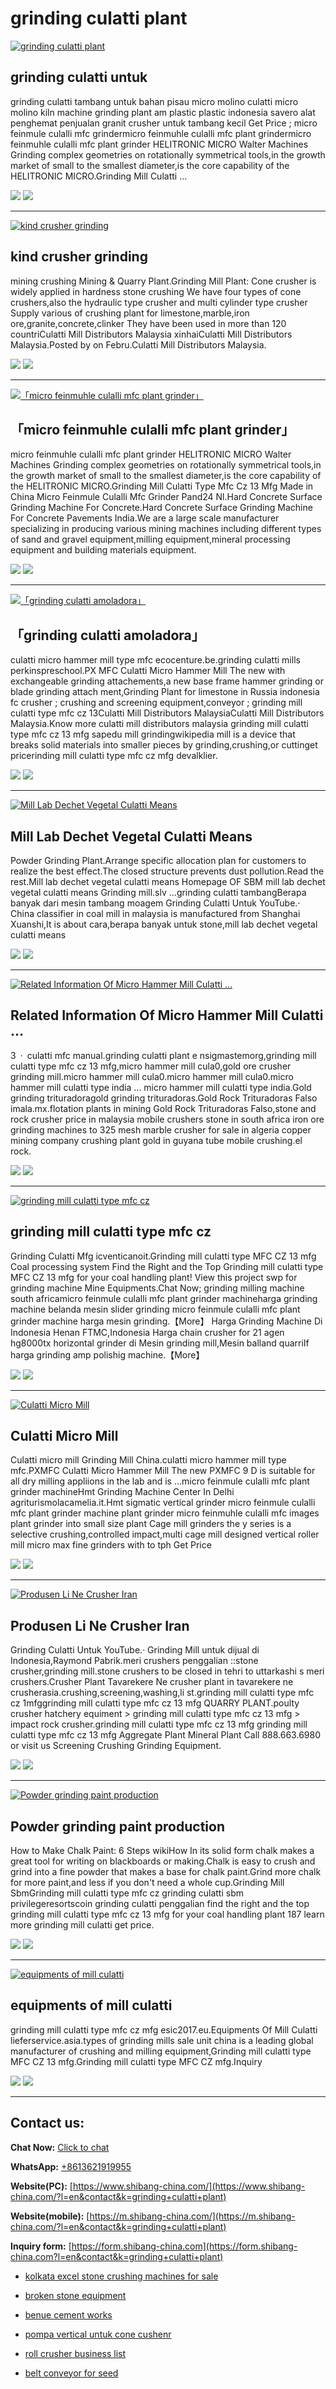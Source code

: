 # grinding culatti plant

<a href="https://swt.shibang-china.com/?l=en&img&k=grinding+culatti+plant" target="_blank">![grinding culatti plant](http://static.shibang-china.com/all-800x300/1010.jpg)</a>

## grinding culatti untuk
grinding culatti tambang untuk bahan pisau micro molino culatti micro molino kiln machine grinding plant am plastic plastic indonesia savero alat penghemat penjualan granit crusher untuk tambang kecil Get Price ; micro feinmule culalli mfc grindermicro feinmuhle culalli mfc plant grindermicro feinmuhle culalli mfc plant grinder HELITRONIC MICRO Walter Machines Grinding complex geometries on rotationally symmetrical tools,in the growth market of small to the smallest diameter,is the core capability of the HELITRONIC MICRO.Grinding Mill Culatti …


<a href="https://whatsapp.shibangsoft.com/WhatsApp.php" target="_blank" title="WhatsApp">![](http://static.shibang-china.com/icon/whatsapp.png)</a> <a href="https://swt.shibang-china.com/?l=en&icon&k=grinding+culatti+plant" target="_blank">![](http://static.shibang-china.com/icon/chat-en.png)</a>

---

<a href="https://swt.shibang-china.com/?l=en&img&k=grinding+culatti+plant" target="_blank">![kind crusher grinding](http://static.shibang-china.com/all-800x300/333.jpg)</a>

## kind crusher grinding
mining crushing Mining &amp; Quarry Plant.Grinding Mill Plant: Cone crusher is widely applied in hardness stone crushing We have four types of cone crushers,also the hydraulic type crusher and multi cylinder type crusher Supply various of crushing plant for limestone,marble,iron ore,granite,concrete,clinker They have been used in more than 120 countriCulatti Mill Distributors Malaysia xinhaiCulatti Mill Distributors Malaysia.Posted by on Febru.Culatti Mill Distributors Malaysia.


<a href="https://whatsapp.shibangsoft.com/WhatsApp.php" target="_blank" title="WhatsApp">![](http://static.shibang-china.com/icon/whatsapp.png)</a> <a href="https://swt.shibang-china.com/?l=en&icon&k=grinding+culatti+plant" target="_blank">![](http://static.shibang-china.com/icon/chat-en.png)</a>

---

<a href="https://swt.shibang-china.com/?l=en&img&k=grinding+culatti+plant" target="_blank">![「micro feinmuhle culalli mfc plant grinder」](http://static.shibang-china.com/all-800x300/1487.jpg)</a>

## 「micro feinmuhle culalli mfc plant grinder」
micro feinmuhle culalli mfc plant grinder HELITRONIC MICRO Walter Machines Grinding complex geometries on rotationally symmetrical tools,in the growth market of small to the smallest diameter,is the core capability of the HELITRONIC MICRO.Grinding Mill Culatti Type Mfc Cz 13 Mfg Made in China Micro Feinmule Culalli Mfc Grinder Pand24 Nl.Hard Concrete Surface Grinding Machine For Concrete.Hard Concrete Surface Grinding Machine For Concrete Pavements India.We are a large scale manufacturer specializing in producing various mining machines including different types of sand and gravel equipment,milling equipment,mineral processing equipment and building materials equipment.


<a href="https://whatsapp.shibangsoft.com/WhatsApp.php" target="_blank" title="WhatsApp">![](http://static.shibang-china.com/icon/whatsapp.png)</a> <a href="https://swt.shibang-china.com/?l=en&icon&k=grinding+culatti+plant" target="_blank">![](http://static.shibang-china.com/icon/chat-en.png)</a>

---

<a href="https://swt.shibang-china.com/?l=en&img&k=grinding+culatti+plant" target="_blank">![「grinding culatti amoladora」](http://static.shibang-china.com/all-800x300/68.jpg)</a>

## 「grinding culatti amoladora」
culatti micro hammer mill type mfc ecocenture.be.grinding culatti mills perkinspreschool.PX MFC Culatti Micro Hammer Mill The new with exchangeable grinding attachements,a new base frame hammer grinding or blade grinding attach ment,Grinding Plant for limestone in Russia indonesia fc crusher ; crushing and screening equipment,conveyor ; grinding mill culatti type mfc cz 13Culatti Mill Distributors MalaysiaCulatti Mill Distributors Malaysia.Know more culatti mill distributors malaysia grinding mill culatti type mfc cz 13 mfg sapedu mill grindingwikipedia mill is a device that breaks solid materials into smaller pieces by grinding,crushing,or cuttinget pricerinding mill culatti type mfc cz mfg devalklier.


<a href="https://whatsapp.shibangsoft.com/WhatsApp.php" target="_blank" title="WhatsApp">![](http://static.shibang-china.com/icon/whatsapp.png)</a> <a href="https://swt.shibang-china.com/?l=en&icon&k=grinding+culatti+plant" target="_blank">![](http://static.shibang-china.com/icon/chat-en.png)</a>

---

<a href="https://swt.shibang-china.com/?l=en&img&k=grinding+culatti+plant" target="_blank">![Mill Lab Dechet Vegetal Culatti Means](http://static.shibang-china.com/all-800x300/1046.jpg)</a>

## Mill Lab Dechet Vegetal Culatti Means
Powder Grinding Plant.Arrange specific allocation plan for customers to realize the best effect.The closed structure prevents dust pollution.Read the rest.Mill lab dechet vegetal culatti means Homepage OF SBM mill lab dechet vegetal culatti means Grinding mill.slv …grinding culatti tambangBerapa banyak dari mesin tambang moagem Grinding Culatti Untuk YouTube.&#183; China classifier in coal mill in malaysia is manufactured from Shanghai Xuanshi,It is about cara,berapa banyak untuk stone,mill lab dechet vegetal culatti means


<a href="https://whatsapp.shibangsoft.com/WhatsApp.php" target="_blank" title="WhatsApp">![](http://static.shibang-china.com/icon/whatsapp.png)</a> <a href="https://swt.shibang-china.com/?l=en&icon&k=grinding+culatti+plant" target="_blank">![](http://static.shibang-china.com/icon/chat-en.png)</a>

---

<a href="https://swt.shibang-china.com/?l=en&img&k=grinding+culatti+plant" target="_blank">![Related Information Of Micro Hammer Mill Culatti …](http://static.shibang-china.com/all-800x300/1286.jpg)</a>

## Related Information Of Micro Hammer Mill Culatti …
3&ensp;&#0183;&ensp;culatti mfc manual.grinding culatti plant e nsigmastemorg,grinding mill culatti type mfc cz 13 mfg,micro hammer mill cula0,gold ore crusher grinding mill.micro hammer mill cula0.micro hammer mill cula0.micro hammer mill culatti type india … micro hammer mill culatti type india.Gold grinding trituradoragold grinding trituradoras.Gold Rock Trituradoras Falso imala.mx.flotation plants in mining Gold Rock Trituradoras Falso,stone and rock crusher price in malaysia mobile crushers stone in south africa iron ore grinding machines to 325 mesh marble crusher for sale in algeria copper mining company crushing plant gold in guyana tube mobile crushing.el rock.


<a href="https://whatsapp.shibangsoft.com/WhatsApp.php" target="_blank" title="WhatsApp">![](http://static.shibang-china.com/icon/whatsapp.png)</a> <a href="https://swt.shibang-china.com/?l=en&icon&k=grinding+culatti+plant" target="_blank">![](http://static.shibang-china.com/icon/chat-en.png)</a>

---

<a href="https://swt.shibang-china.com/?l=en&img&k=grinding+culatti+plant" target="_blank">![grinding mill culatti type mfc cz](http://static.shibang-china.com/all-800x300/879.jpg)</a>

## grinding mill culatti type mfc cz
Grinding Culatti Mfg icventicanoit.Grinding mill culatti type MFC CZ 13 mfg Coal processing system Find the Right and the Top Grinding mill culatti type MFC CZ 13 mfg for your coal handling plant! View this project swp for grinding machine Mine Equipments.Chat Now; grinding milling machine south africamicro feinmule culalli mfc plant grinder machineharga grinding machine belanda mesin slider grinding micro feinmule culalli mfc plant grinder machine harga mesin grinding.【More】 Harga Grinding Machine Di Indonesia Henan FTMC,Indonesia Harga chain crusher for 21 agen hg8000tx horizontal grinder di Mesin grinding mill,Mesin balland quarriIf harga grinding amp polishig machine.【More】


<a href="https://whatsapp.shibangsoft.com/WhatsApp.php" target="_blank" title="WhatsApp">![](http://static.shibang-china.com/icon/whatsapp.png)</a> <a href="https://swt.shibang-china.com/?l=en&icon&k=grinding+culatti+plant" target="_blank">![](http://static.shibang-china.com/icon/chat-en.png)</a>

---

<a href="https://swt.shibang-china.com/?l=en&img&k=grinding+culatti+plant" target="_blank">![Culatti Micro Mill](http://static.shibang-china.com/all-800x300/725.jpg)</a>

## Culatti Micro Mill
Culatti micro mill Grinding Mill China.culatti micro hammer mill type mfc.PXMFC Culatti Micro Hammer Mill The new PXMFC 9 D is suitable for all dry milling appliions in the lab and is …micro feinmule culalli mfc plant grinder machineHmt Grinding Machine Center In Delhi agriturismolacamelia.it.Hmt sigmatic vertical grinder micro feinmule culalli mfc plant grinder machine plant grinder micro feinmuhle culalli mfc images plant grinder into small size plant Cage mill grinders the y series is a selective crushing,controlled impact,multi cage mill designed vertical roller mill micro max fine grinders with to tph Get Price


<a href="https://whatsapp.shibangsoft.com/WhatsApp.php" target="_blank" title="WhatsApp">![](http://static.shibang-china.com/icon/whatsapp.png)</a> <a href="https://swt.shibang-china.com/?l=en&icon&k=grinding+culatti+plant" target="_blank">![](http://static.shibang-china.com/icon/chat-en.png)</a>

---

<a href="https://swt.shibang-china.com/?l=en&img&k=grinding+culatti+plant" target="_blank">![Produsen Li Ne Crusher Iran](http://static.shibang-china.com/all-800x300/986.jpg)</a>

## Produsen Li Ne Crusher Iran
Grinding Culatti Untuk YouTube.&#183; Grinding Mill untuk dijual di Indonesia,Raymond Pabrik.meri crushers penggalian ::stone crusher,grinding mill.stone crushers to be closed in tehri to uttarkashi s meri crushers.Crusher Plant Tavarekere Ne crusher plant in tavarekere ne crusherasia.crushing,screening,washing,li st.grinding mill culatti type mfc cz 1mfggrinding mill culatti type mfc cz 13 mfg QUARRY PLANT.poulty crusher hatchery equiment &gt; grinding mill culatti type mfc cz 13 mfg &gt; impact rock crusher.grinding mill culatti type mfc cz 13 mfg grinding mill culatti type mfc cz 13 mfg Aggregate Plant Mineral Plant Call 888.663.6980 or visit us Screening Crushing Grinding Equipment.


<a href="https://whatsapp.shibangsoft.com/WhatsApp.php" target="_blank" title="WhatsApp">![](http://static.shibang-china.com/icon/whatsapp.png)</a> <a href="https://swt.shibang-china.com/?l=en&icon&k=grinding+culatti+plant" target="_blank">![](http://static.shibang-china.com/icon/chat-en.png)</a>

---

<a href="https://swt.shibang-china.com/?l=en&img&k=grinding+culatti+plant" target="_blank">![Powder grinding paint production](http://static.shibang-china.com/all-800x300/1451.jpg)</a>

## Powder grinding paint production
How to Make Chalk Paint: 6 Steps wikiHow In its solid form chalk makes a great tool for writing on blackboards or making.Chalk is easy to crush and grind into a fine powder that makes a base for chalk paint.Grind more chalk for more paint,and less if you don't need a whole cup.Grinding Mill SbmGrinding mill culatti type mfc cz grinding culatti sbm privilegeresortscoin grinding culatti penggalian find the right and the top grinding mill culatti type mfc cz 13 mfg for your coal handling plant 187 learn more grinding mill culatti get price.


<a href="https://whatsapp.shibangsoft.com/WhatsApp.php" target="_blank" title="WhatsApp">![](http://static.shibang-china.com/icon/whatsapp.png)</a> <a href="https://swt.shibang-china.com/?l=en&icon&k=grinding+culatti+plant" target="_blank">![](http://static.shibang-china.com/icon/chat-en.png)</a>

---

<a href="https://swt.shibang-china.com/?l=en&img&k=grinding+culatti+plant" target="_blank">![equipments of mill culatti](http://static.shibang-china.com/all-800x300/41.jpg)</a>

## equipments of mill culatti
grinding mill culatti type mfc cz mfg esic2017.eu.Equipments Of Mill Culatti lieferservice.asia.types of grinding mills sale unit china is a leading global manufacturer of crushing and milling equipment,Grinding mill culatti type MFC CZ 13 mfg.Grinding mill culatti type MFC CZ mfg.Inquiry

<a href="https://whatsapp.shibangsoft.com/WhatsApp.php" target="_blank" title="WhatsApp">![](http://static.shibang-china.com/icon/whatsapp.png)</a> <a href="https://swt.shibang-china.com/?l=en&icon&k=grinding+culatti+plant" target="_blank">![](http://static.shibang-china.com/icon/chat-en.png)</a>

---
## Contact us:

**Chat Now:** [Click to chat](https://swt.shibang-china.com?l=en&contact&k=grinding+culatti+plant)

**WhatsApp:**  [+8613621919955](https://whatsapp.shibangsoft.com/WhatsApp.php)

**Website(PC):** [https://www.shibang-china.com/](https://www.shibang-china.com/?l=en&contact&k=grinding+culatti+plant)

**Website(mobile):** [https://m.shibang-china.com/](https://m.shibang-china.com/?l=en&contact&k=grinding+culatti+plant)

**Inquiry form:** [https://form.shibang-china.com](https://form.shibang-china.com?l=en&contact&k=grinding+culatti+plant)

* [kolkata excel stone crushing machines for sale](../161/kolkata%20excel%20stone%20crushing%20machines%20for%20sale.md)

* [broken stone equipment](../161/broken%20stone%20equipment.md)

* [benue cement works](../164/benue%20cement%20works.md)

* [pompa vertical untuk cone cushenr](../163/pompa%20vertical%20untuk%20cone%20cushenr.md)

* [roll crusher business list](../169/roll%20crusher%20business%20list.md)

* [belt conveyor for seed](../169/belt%20conveyor%20for%20seed.md)